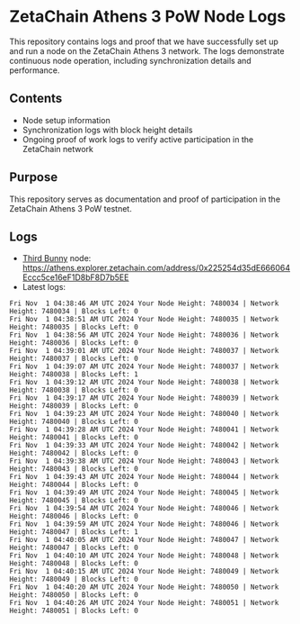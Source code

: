 # ZetaChain Athens 3 PoW Node Logs
This repository contains logs and proof that we have successfully set up and run a node on the ZetaChain Athens 3 network. The logs demonstrate continuous node operation, including synchronization details and performance.

## Contents
- Node setup information
- Synchronization logs with block height details
- Ongoing proof of work logs to verify active participation in the ZetaChain network

## Purpose
This repository serves as documentation and proof of participation in the ZetaChain Athens 3 PoW testnet.

## Logs

- [Third Bunny](https://thirdbunny.xyz/) node: https://athens.explorer.zetachain.com/address/0x225254d35dE666064Eccc5ce16eF1D8bF8D7b5EE
- Latest logs:
```
Fri Nov  1 04:38:46 AM UTC 2024 Your Node Height: 7480034 | Network Height: 7480034 | Blocks Left: 0
Fri Nov  1 04:38:51 AM UTC 2024 Your Node Height: 7480035 | Network Height: 7480035 | Blocks Left: 0
Fri Nov  1 04:38:56 AM UTC 2024 Your Node Height: 7480036 | Network Height: 7480036 | Blocks Left: 0
Fri Nov  1 04:39:01 AM UTC 2024 Your Node Height: 7480037 | Network Height: 7480037 | Blocks Left: 0
Fri Nov  1 04:39:07 AM UTC 2024 Your Node Height: 7480037 | Network Height: 7480038 | Blocks Left: 1
Fri Nov  1 04:39:12 AM UTC 2024 Your Node Height: 7480038 | Network Height: 7480038 | Blocks Left: 0
Fri Nov  1 04:39:17 AM UTC 2024 Your Node Height: 7480039 | Network Height: 7480039 | Blocks Left: 0
Fri Nov  1 04:39:23 AM UTC 2024 Your Node Height: 7480040 | Network Height: 7480040 | Blocks Left: 0
Fri Nov  1 04:39:28 AM UTC 2024 Your Node Height: 7480041 | Network Height: 7480041 | Blocks Left: 0
Fri Nov  1 04:39:33 AM UTC 2024 Your Node Height: 7480042 | Network Height: 7480042 | Blocks Left: 0
Fri Nov  1 04:39:38 AM UTC 2024 Your Node Height: 7480043 | Network Height: 7480043 | Blocks Left: 0
Fri Nov  1 04:39:43 AM UTC 2024 Your Node Height: 7480044 | Network Height: 7480044 | Blocks Left: 0
Fri Nov  1 04:39:49 AM UTC 2024 Your Node Height: 7480045 | Network Height: 7480045 | Blocks Left: 0
Fri Nov  1 04:39:54 AM UTC 2024 Your Node Height: 7480046 | Network Height: 7480046 | Blocks Left: 0
Fri Nov  1 04:39:59 AM UTC 2024 Your Node Height: 7480046 | Network Height: 7480047 | Blocks Left: 1
Fri Nov  1 04:40:05 AM UTC 2024 Your Node Height: 7480047 | Network Height: 7480047 | Blocks Left: 0
Fri Nov  1 04:40:10 AM UTC 2024 Your Node Height: 7480048 | Network Height: 7480048 | Blocks Left: 0
Fri Nov  1 04:40:15 AM UTC 2024 Your Node Height: 7480049 | Network Height: 7480049 | Blocks Left: 0
Fri Nov  1 04:40:20 AM UTC 2024 Your Node Height: 7480050 | Network Height: 7480050 | Blocks Left: 0
Fri Nov  1 04:40:26 AM UTC 2024 Your Node Height: 7480051 | Network Height: 7480051 | Blocks Left: 0
```
